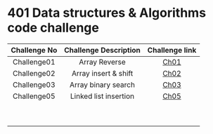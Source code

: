 # 401 Data structures & Algorithms code challenge


| Challenge No | Challenge Description |                                                    Challenge link                                                     |
|:------------:|:---------------------:|:---------------------------------------------------------------------------------------------------------------------:|
| Challenge01  |     Array Reverse     |   [Ch01](https://github.com/ghanemgit/data-structures-and-algorithms/tree/array-reverse/Challenge01#readme)       |
| Challenge02  | Array insert & shift  |   [Ch02](https://github.com/ghanemgit/data-structures-and-algorithms/blob/array-insert-shift/Challenge02/README.md)   |
| Challenge03  |  Array binary search  |  [Ch03](https://github.com/ghanemgit/data-structures-and-algorithms/blob/array-binary-search/Challenge03/README.md)   |
| Challenge05  | Linked list insertion | [Ch05](https://github.com/ghanemgit/data-structures-and-algorithms/blob/linked-list-insertions/Challenge05/README.md) |
|              |                       |                                                                                                                       |
|              |                       |                                                                                                                       |
|              |                       |                                                                                                                       |
|              |                       |                                                                                                                       |
|              |                       |                                                                                                                       |
|              |                       |                                                                                                                       |
|              |                       |                                                                                                                       |
|              |                       |                                                                                                                       |
|              |                       |                                                                                                                       |

